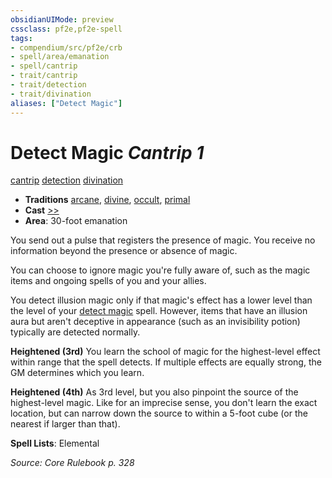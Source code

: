 ```yaml
---
obsidianUIMode: preview
cssclass: pf2e,pf2e-spell
tags:
- compendium/src/pf2e/crb
- spell/area/emanation
- spell/cantrip
- trait/cantrip
- trait/detection
- trait/divination
aliases: ["Detect Magic"]
---
```

# Detect Magic *Cantrip 1*   
[cantrip](cantrip.md "Cantrip Spell Trait")  [detection](detection.md "Detection Effect Trait")  [divination](divination.md "Divination School Trait")  

- **Traditions** [arcane](arcane.md "Arcane Tradition Trait"), [divine](divine.md "Divine Tradition Trait"), [occult](occult.md "Occult Tradition Trait"), [primal](primal.md "Primal Tradition Trait")
- **Cast** [>>](chapter-9-playing-the-game.md#Actions "Two-Action") 
- **Area**: 30-foot emanation

You send out a pulse that registers the presence of magic. You receive no information beyond the presence or absence of magic.

You can choose to ignore magic you're fully aware of, such as the magic items and ongoing spells of you and your allies.

You detect illusion magic only if that magic's effect has a lower level than the level of your [detect magic](Reference/Compendium/Spells/detect-magic.md) spell. However, items that have an illusion aura but aren't deceptive in appearance (such as an invisibility potion) typically are detected normally.

**Heightened (3rd)** You learn the school of magic for the highest-level effect within range that the spell detects. If multiple effects are equally strong, the GM determines which you learn.

**Heightened (4th)** As 3rd level, but you also pinpoint the source of the highest-level magic. Like for an imprecise sense, you don't learn the exact location, but can narrow down the source to within a 5-foot cube (or the nearest if larger than that).

**Spell Lists**: Elemental

*Source: Core Rulebook p. 328*
